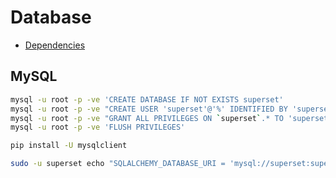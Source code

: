 # Database

- [Dependencies](https://superset.incubator.apache.org/installation.html#database-dependencies)

## MySQL

```sh
mysql -u root -p -ve 'CREATE DATABASE IF NOT EXISTS superset'
mysql -u root -p -ve "CREATE USER 'superset'@'%' IDENTIFIED BY 'superset'"
mysql -u root -p -ve "GRANT ALL PRIVILEGES ON `superset`.* TO 'superset'@'%'"
mysql -u root -p -ve 'FLUSH PRIVILEGES'
```

```sh
pip install -U mysqlclient
```

```sh
sudo -u superset echo "SQLALCHEMY_DATABASE_URI = 'mysql://superset:superset@127.0.0.1:3306/superset'" >> /etc/superset/superset_config.py
```
